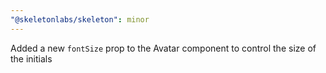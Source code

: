 ```yaml
---
"@skeletonlabs/skeleton": minor
---
```


Added a new `fontSize` prop to the Avatar component to control the size of the initials

